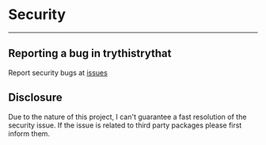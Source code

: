 # Security
___

## Reporting a bug in trythistrythat

Report security bugs at [issues](https://github.com/cli-dang/input/issues/new?assignees=&labels=&template=bug_report.md&title=)

## Disclosure

Due to the nature of this project, I can't guarantee a fast resolution of the security issue. If the issue is related to third party packages please first inform them. 